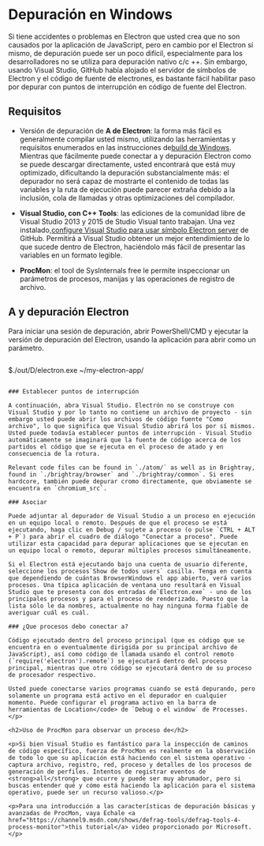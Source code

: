 # Depuración en Windows

Si tiene accidentes o problemas en Electron que usted crea que no son causados por la aplicación de JavaScript, pero en cambio por el Electron sí mismo, de depuración puede ser un poco difícil, especialmente para los desarrolladores no se utiliza para depuración nativo c/c ++. Sin embargo, usando Visual Studio, GitHub había alojado el servidor de símbolos de Electron y el código de fuente de electrones, es bastante fácil habilitar paso por depurar con puntos de interrupción en código de fuente del Electron.

## Requisitos

* Versión de depuración de **A de Electron**: la forma más fácil es generalmente compilar usted mismo, utilizando las herramientas y requisitos enumerados en las instrucciones de[build de Windows](build-instructions-windows.md). Mientras que fácilmente puede conectar a y depuración Electron como se puede descargar directamente, usted encontrará que está muy optimizado, dificultando la depuración substancialmente más: el depurador no será capaz de mostrarte el contenido de todas las variables y la ruta de ejecución puede parecer extraña debido a la inclusión, cola de llamadas y otras optimizaciones del compilador.

* **Visual Studio, con C++ Tools**: las ediciones de la comunidad libre de Visual Studio 2013 y 2015 de Studio Visual tanto trabajan. Una vez instalado,[configure Visual Studio para usar símbolo Electron server](setting-up-symbol-server.md) de GitHub. Permitirá a Visual Studio obtener un mejor entendimiento de lo que sucede dentro de Electron, haciéndolo más fácil de presentar las variables en un formato legible.

* **ProcMon**: el tool</a> de SysInternals free le permite inspeccionar un parámetros de procesos, manijas y las operaciones de registro de archivo.</p></li> </ul> 
    
    ## A y depuración Electron
    
    Para iniciar una sesión de depuración, abrir PowerShell/CMD y ejecutar la versión de depuración del Electron, usando la aplicación para abrir como un parámetro.
    
    ```powershell
$./out/D/electron.exe ~/my-electron-app/
```

### Establecer puntos de interrupción

A continuación, abra Visual Studio. Electrón no se construye con Visual Studio y por lo tanto no contiene un archivo de proyecto - sin embargo usted puede abrir los archivos de código fuente "Como archivo", lo que significa que Visual Studio abrirá los por sí mismos. Usted puede todavía establecer puntos de interrupción - Visual Studio automáticamente se imaginará que la fuente de código acerca de los partidos el código que se ejecuta en el proceso de atado y en consecuencia de la rotura.

Relevant code files can be found in `./atom/` as well as in Brightray, found in `./brightray/browser` and `./brightray/common`. Si eres hardcore, también puede depurar cromo directamente, que obviamente se encuentra en `chromium_src`.

### Asociar

Puede adjuntar al depurador de Visual Studio a un proceso en ejecución en un equipo local o remoto. Después de que el proceso se está ejecutando, haga clic en Debug / sujete a proceso (o pulse `CTRL + ALT + P`) para abrir el cuadro de diálogo "Conectar a proceso". Puede utilizar esta capacidad para depurar aplicaciones que se ejecutan en un equipo local o remoto, depurar múltiples procesos simultáneamente.

Si el Electron está ejecutando bajo una cuenta de usuario diferente, seleccione los procesos`Show de todos users` casilla. Tenga en cuenta que dependiendo de cuántas BrowserWindows el app abierto, verá varios procesos. Una típica aplicación de ventana uno resultará en Visual Studio que te presenta con dos entradas de`Electron.exe` - uno de los principales procesos y para el proceso de renderizado. Puesto que la lista sólo le da nombres, actualmente no hay ninguna forma fiable de averiguar cuál es cuál.

### ¿Que procesos debo conectar a?

Código ejecutado dentro del proceso principal (que es código que se encuentra en o eventualmente dirigida por su principal archivo de JavaScript), así como código de llamada usando el control remoto (`require('electron').remote`) se ejecutará dentro del proceso principal, mientras que otro código se ejecutará dentro de su proceso de procesador respectivo.

Usted puede conectarse varios programas cuando se está depurando, pero solamente un programa está activo en el depurador en cualquier momento. Puede configurar el programa activo en la barra de herramientas de Location</code> de `Debug o el window` de Processes.</p>

<h2>Uso de ProcMon para observar un proceso de</h2>

<p>Si bien Visual Studio es fantástico para la inspección de caminos de código específico, fuerza de ProcMon es realmente en la observación de todo lo que su aplicación está haciendo con el sistema operativo - captura archivo, registro, red, proceso y detalles de los procesos de generación de perfiles. Intentos de registrar eventos de <strong>all</strong> que ocurre y puede ser muy abrumador, pero si buscas entender qué y cómo está haciendo la aplicación para el sistema operativo, puede ser un recurso valioso.</p>

<p>Para una introducción a las características de depuración básicas y avanzadas de ProcMon, vaya Echale <a href="https://channel9.msdn.com/shows/defrag-tools/defrag-tools-4-process-monitor">this tutorial</a> video proporcionado por Microsoft.</p>